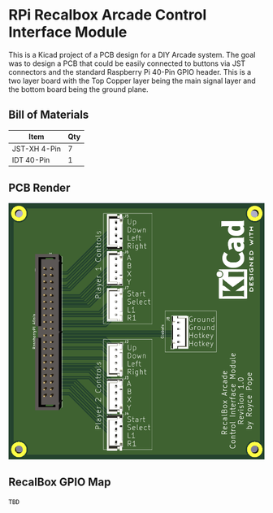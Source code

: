 # RPi Recalbox Arcade Control Interface Module
This is a Kicad project of a PCB design for a DIY Arcade system. The goal was to design a PCB that could be easily connected to buttons via JST connectors and the standard Raspberry Pi 40-Pin GPIO header. This is a two layer board with the Top Copper layer being the main signal layer and the bottom board being the ground plane.

## Bill of Materials
| Item         | Qty       |
|--------------|-----------|
| JST-XH 4-Pin | 7         |
| IDT 40-Pin   | 1         |

## PCB Render
![Board Render](https://github.com/roycepope/rpi-arcade-hat/blob/pcbway/pics/render.png?raw=true)

## RecalBox GPIO Map 
```
TBD
```
